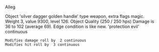 Alleg

Object 'silver dagger golden handle' type weapon, extra flags magic.
Weight 3, value 9300, level 126. Object Quality (250 / 250 hps) Damage
is 36 to 102 (average 69). Edge condition is like new. 'protection evil'
continuous

`Modifies damage roll by  2 continuous`  
`Modifies hit roll by  3 continuous`
